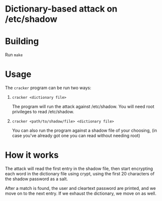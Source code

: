 # Dictionary-based attack on /etc/shadow

# Building
Run `make`

# Usage

The `cracker` program can be run two ways:

1. `cracker <dictionary file>`
    
    The program will run the attack against /etc/shadow.
    You will need root privileges to read /etc/shadow.

2. `cracker <path/to/shadow/file> <dictionary file>`
    
    You can also run the program against a shadow file of your choosing,
    (in case you've already got one you can read without needing root)

# How it works
The attack will read the first entry in the shadow file, then start
encrypting each word in the dictionary file using crypt, using the first
20 characters of the shadow password as a salt.

After a match is found, the user and cleartext password are printed, and
we move on to the next entry. If we exhaust the dictionary, we move on as
well.

